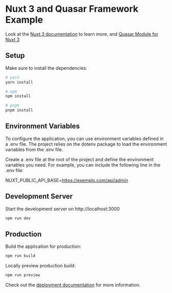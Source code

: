 # Nuxt 3 and Quasar Framework Example

Look at the [Nuxt 3 documentation](https://nuxt.com/docs/getting-started/introduction) to learn more, and [Quasar Module for Nuxt 3](https://nuxt.com/modules/quasar)

## Setup

Make sure to install the dependencies:

```bash
# yarn
yarn install

# npm
npm install

# pnpm
pnpm install
```

## Environment Variables

To configure the application, you can use environment variables defined in a .env file. The project relies on the dotenv package to load the environment variables from the .env file.

Create a .env file at the root of the project and define the environment variables you need. For example, you can include the following line in the .env file:


NUXT_PUBLIC_API_BASE=https://exemplo.com/api/admin

## Development Server

Start the development server on http://localhost:3000

```bash
npm run dev
```

## Production

Build the application for production:

```bash
npm run build
```

Locally preview production build:

```bash
npm run preview
```

Check out the [deployment documentation](https://nuxt.com/docs/getting-started/deployment) for more information.
